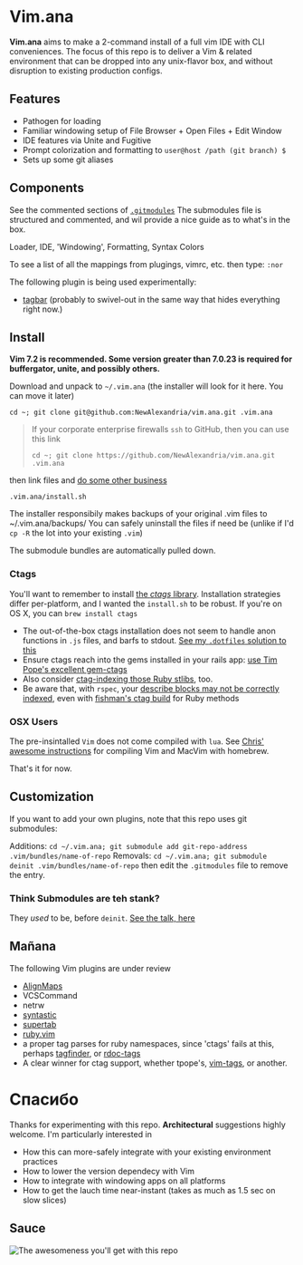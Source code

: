 # Vim.ana #

**Vim.ana** aims to make a 2-command install of a full vim IDE with CLI conveniences.  The focus of this repo is to deliver a Vim & related environment that can be dropped into any unix-flavor box, and without disruption to existing production configs.

## Features ##
* Pathogen for loading
* Familiar windowing setup of File Browser + Open Files + Edit Window
* IDE features via Unite and Fugitive
* Prompt colorization and formatting to `user@host /path (git branch) $`
* Sets up some git aliases

## Components ##

See the commented sections of [`.gitmodules`](https://github.com/NewAlexandria/vim.ana/blob/master/.gitmodules)
The submodules file is structured and commented, and wil provide a nice guide as to what's in the box.

   Loader, IDE, 'Windowing', Formatting, Syntax Colors

To see a list of all the mappings from plugings, vimrc, etc. then type: `:nor`


The following plugin is being used experimentally:

- [tagbar](https://github.com/majutsushi/tagbar) (probably to swivel-out in the same way that <leader-w> hides everything right now.)


## Install ##
**Vim 7.2 is recommended.  Some version greater than 7.0.23 is required for buffergator, unite, and possibly others.**

Download and unpack to `~/.vim.ana` (the installer will look for it here. You can move it later)

` cd ~; git clone git@github.com:NewAlexandria/vim.ana.git .vim.ana `

> If your corporate enterprise firewalls `ssh` to GitHub, then you can use this link
> 
> ` cd ~; git clone https://github.com/NewAlexandria/vim.ana.git .vim.ana `

then link files and [do some other business](https://github.com/NewAlexandria/vim.ana/blob/master/install.sh)

` .vim.ana/install.sh `

The installer responsibily makes backups of your original .vim files to ~/.vim.ana/backups/  You can safely uninstall the files if need be (unlike if I'd `cp -R` the lot into your existing `.vim`)

The submodule bundles are automatically pulled down.

### Ctags ###

You'll want to remember to install [the *ctags* library](http://ctags.sourceforge.net/).  Installation strategies differ per-platform, and I wanted the `install.sh` to be robust.  If you're on OS X, you can ``brew install ctags``

* The out-of-the-box ctags installation does not seem to handle anon functions in `.js` files, and barfs to stdout.  [See my `.dotfiles` solution to this](https://github.com/NewAlexandria/dotfiles/blob/master/ctags)
* Ensure ctags reach into the gems installed in your rails app: [use Tim Pope's excellent gem-ctags](https://github.com/tpope/gem-ctags#installation)
* Also consider [ctag-indexing those Ruby stlibs](https://github.com/tpope/rbenv-ctags#installation), too.
* Be aware that, with `rspec`, your [describe blocks may not be correctly indexed](https://github.com/fishman/ctags/issues/11), even with [fishman's ctag build](https://github.com/fishman/ctags) for Ruby methods


### OSX Users ###

The pre-insintalled `Vim` does not come compiled with `lua`.  See [Chris' awesome instructions](http://bit.ly/16x7AUt) for compiling Vim and MacVim with homebrew.

That's it for now.

## Customization ##

If you want to add your own plugins, note that this repo uses git submodules:

Additions: `cd ~/.vim.ana; git submodule add git-repo-address .vim/bundles/name-of-repo`
Removals:  `cd ~/.vim.ana; git submodule deinit .vim/bundles/name-of-repo` then edit the `.gitmodules` file to remove the entry.

### Think Submodules are teh stank? ###
They *used* to be, before `deinit`. [See the talk, here](http://stackoverflow.com/questions/1260748/how-do-i-remove-a-git-submodule)


## Mañana ##

The following Vim plugins are under review

- [AlignMaps](http://www.drchip.org/astronaut/vim/align.html)
- VCSCommand
- netrw
- [syntastic](https://github.com/scrooloose/syntastic)
- [supertab](https://github.com/ervandew/supertab)
- [ruby.vim](https://github.com/vim-ruby/vim-ruby)
- a proper tag parses for ruby namespaces, since 'ctags' fails at this, perhaps [tagfinder](http://andrewradev.com/2011/10/15/vim-and-ctags-finding-tag-definitions/), or [rdoc-tags](https://github.com/rdoc/rdoc-tags)
- A clear winner for ctag support, whether tpope's, [vim-tags](https://github.com/szw/vim-tags), or another.


# Спасибо #

Thanks for experimenting with this repo. **Architectural** suggestions highly welcome. I'm particularly interested in 

* How this can more-safely integrate with your existing environment practices
* How to lower the version dependecy with Vim
* How to integrate with windowing apps on all platforms
* How to get the lauch time near-instant (takes as much as 1.5 sec on slow slices)

## Sauce ##

![The awesomeness you'll get with this repo](http://i.imgur.com/p262L.png)
